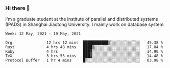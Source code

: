 ### Hi there 👋

I'm a graduate student at the institute of parallel and distributed systems (IPADS) in Shanghai Jiaotong University. I mainly work on database system.

<!--START_SECTION:waka-->
```text
Week: 12 May, 2021 - 19 May, 2021

Org               12 hrs 12 mins  ███████████▒░░░░░░░░░░░░░   45.38 % 
Rust              4 hrs 48 mins   ████▒░░░░░░░░░░░░░░░░░░░░   17.84 % 
Ruby              4 hrs           ███▓░░░░░░░░░░░░░░░░░░░░░   14.90 % 
TeX               3 hrs 53 mins   ███▓░░░░░░░░░░░░░░░░░░░░░   14.48 % 
Protocol Buffer   1 hr 4 mins     █░░░░░░░░░░░░░░░░░░░░░░░░   03.98 % 
```
<!--END_SECTION:waka-->

<!--
**yqmmm/yqmmm** is a ✨ _special_ ✨ repository because its `README.md` (this file) appears on your GitHub profile.

Here are some ideas to get you started:

- 🔭 I’m currently working on ...
- 🌱 I’m currently learning ...
- 👯 I’m looking to collaborate on ...
- 🤔 I’m looking for help with ...
- 💬 Ask me about ...
- 📫 How to reach me: ...
- 😄 Pronouns: ...
- ⚡ Fun fact: ...
-->
